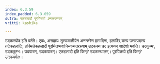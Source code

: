 ```yaml
---
index: 6.3.59
index_padded: 6.3.059
sutra: एकहलादौ पूरयितव्ये ऽन्यतरस्याम्
vritti: kashika

---
```

उदकस्योद इति वर्तते। एकः, असहायः तुल्यजातीयेन अनन्तरेण हलादिना, हलादिर् यस्य उत्तरपदस्य तदेकहलादिः, तस्मिन्नेकहलादौ पूरयितव्यवाचिन्यन्यतरस्याम् उदकस्य उद इत्ययम् आदेशो भवति। उदकुम्भः, उदककुम्भः। उदपात्रम्, उदकपात्रम्। एकहलादौ इति किम्? उदकस्थालम्। पूरयितव्ये इति किम्? उदकपर्वतः।